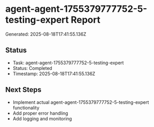 # agent-agent-1755379777752-5-testing-expert Report

Generated: 2025-08-18T17:41:55.136Z

## Status
- Task: agent-agent-1755379777752-5-testing-expert
- Status: Completed
- Timestamp: 2025-08-18T17:41:55.136Z

## Next Steps
- Implement actual agent-agent-1755379777752-5-testing-expert functionality
- Add proper error handling
- Add logging and monitoring
